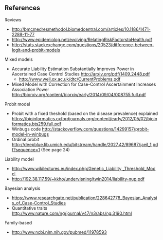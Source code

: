 ## References

Reviews

* http://bmcmedresmethodol.biomedcentral.com/articles/10.1186/1471-2288-11-77
* http://www.epidemiolog.net/evolving/RelatingRiskFactorstoHealth.pdf
* http://stats.stackexchange.com/questions/20523/difference-between-logit-and-probit-models

Mixed models

* Accurate Liability Estimation Substantially Improves Power in Ascertained Case Control Studies http://arxiv.org/pdf/1409.2448.pdf
    * http://www.well.ox.ac.uk/dtc/CurrentProblems.pdf
* Mixed Model with Correction for Case-Control Ascertainment Increases Association Power http://biorxiv.org/content/biorxiv/early/2014/09/04/008755.full.pdf

Probit model

* Probit with a fixed theshold (based on the disease prevalence) explained https://bioinformatics.oxfordjournals.org/content/early/2012/05/02/bioinformatics.bts259.full.pdf
* Winbugs code http://stackoverflow.com/questions/14299157/probit-model-in-winbugs
* Ordinal probit http://deepblue.lib.umich.edu/bitstream/handle/2027.42/89687/jaeil_1.pdf?sequence=1 (See page 24)

Liability model

* http://www.wikilectures.eu/index.php/Genetic_Liability,_Threshold_Model.
* http://192.38.117.59/~kkho/undervisning/twin2014/liability-nup.pdf

Bayesian analysis

* https://www.researchgate.net/publication/228642778_Bayesian_Analysis_of_Case-Control_Studies
* Quantitative traits http://www.nature.com/ng/journal/v47/n3/abs/ng.3190.html

Family-based

* http://www.ncbi.nlm.nih.gov/pubmed/11978593
